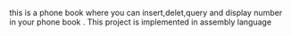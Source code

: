 this is a phone book where you can insert,delet,query and display number in your phone book . This project is implemented in assembly language 